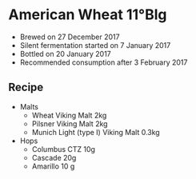 # American Wheat 11°Blg

  * Brewed on 27 December 2017
  * Silent fermentation started on 7 January 2017
  * Bottled on 20 January 2017
  * Recommended consumption after 3 February 2017

## Recipe

  * Malts
    * Wheat Viking Malt 2kg
    * Pilsner Viking Malt 2kg
    * Munich Light (type I) Viking Malt 0.3kg
  * Hops
    * Columbus CTZ 10g 
    * Cascade 20g
    * Amarillo 10 g
